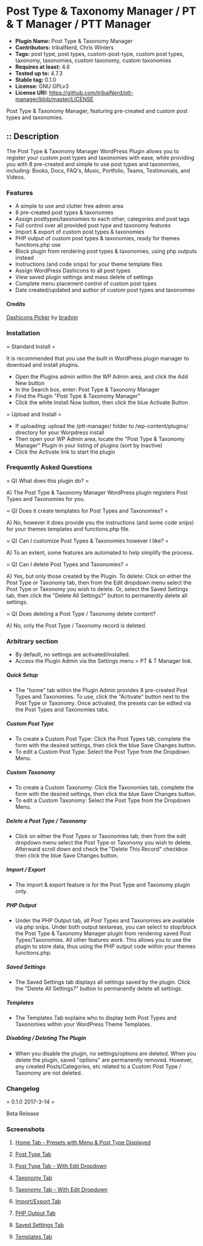 # Post Type & Taxonomy Manager / PT & T Manager / PTT Manager #
* **Plugin Name:** Post Type & Taxonomy Manager
* **Contributors:** tribalNerd, Chris Winters
* **Tags:** post type, post types, custom-post-type, custom post types, taxonomy, taxonomies, custom taxonomy, custom taxonomies
* **Requires at least:** 4.6
* **Tested up to:** 4.7.3
* **Stable tag:** 0.1.0
* **License:** GNU GPLv3
* **License URI:** https://github.com/tribalNerd/ptt-manager/blob/master/LICENSE

Post Type & Taxonomy Manager, featuring pre-created and custom post types and taxonomies.

:: Description
--------

The Post Type & Taxonomy Manager WordPress Plugin allows you to register your custom post types and taxonomies with ease, while providing you with 8 pre-created and simple to use post types and taxonomies, including: Books, Docs, FAQ's, Music, Portfolio, Teams, Testimonials, and Videos.


### Features
* A simple to use and clutter free admin area
* 8 pre-created post types & taxonomies
* Assign posttypes/taxonomies to each other, categories and post tags
* Full control over all provided post type and taxonomy features
* Import & export of custom post types & taxonomies
* PHP output of custom post types & taxonomies, ready for themes functions.php use
* Block plugin from rendering post types & taxonomies, using php outputs instead
* Instructions (and code snips) for your theme template files
* Assign WordPress Dashicons to all post types
* View saved plugin settings and mass delete of settings
* Complete menu placement control of custom post types
* Date created/updated and author of custom post types and taxonomies


#### Credits
[Dashicons Picker](https://github.com/bradvin/dashicons-picker/) by [bradvin](https://github.com/bradvin)


### Installation

= Standard Install =

It is recommended that you use the built in WordPress plugin manager to download and install plugins.

* Open the Plugins admin within the WP Admin area, and click the Add New button
* In the Search box, enter: Post Type & Taxonomy Manager
* Find the Plugin "Post Type & Taxonomy Manager"
* Click the white Install Now button, then click the blue Activate Button

= Upload and Install =

* If uploading: upload the /ptt-manager/ folder to /wp-content/plugins/ directory for your Worpdress install
* Then open your WP Admin area, locate the "Post Type & Taxonomy Manager" Plugin in your listing of plugins (sort by Inactive)
* Click the Activate link to start the plugin


### Frequently Asked Questions

= Q) What does this plugin do? =

A) The Post Type & Taxonomy Manager WordPress plugin registers Post Types and Taxonomies for you.

= Q) Does it create templates for Post Types and Taxonomies? =

A) No, however it does provide you the instructions (and some code snips) for your themes templates and functions.php file.

= Q) Can I customize Post Types & Taxonomies however I like? =

A) To an extent, some features are automated to help simplify the process.

= Q) Can I delete Post Types and Taxonomies? =

A) Yes, but only those created by the Plugin. To delete: Click on either the Post Type or Taxonomy tab, then from the Edit dropdown menu select the Post Type or Taxonomy you wish to delete. Or, select the Saved Settings tab, then click the "Delete All Settings?" button to permanently delete all settings.

= Q) Does deleting a Post Type / Taxonomy delete content?

A) No, only the Post Type / Taxonomy record is deleted.


### Arbitrary section

* By default, no settings are activated/installed.
* Access the Plugin Admin via the Settings menu > PT & T Manager link.

##### Quick Setup

* The "home" tab within the Plugin Admin provides 8 pre-created Post Types and Taxonomies. To use, click the "Activate" button next to the Post Type or Taxonomy. Once activated, the presets can be edited via the Post Types and Taxonomies tabs.

##### Custom Post Type

* To create a Custom Post Type: Click the Post Types tab, complete the form with the desired settings, then click the blue Save Changes button.
* To edit a Custom Post Type: Select the Post Type from the Dropdown Menu.

##### Custom Taxonomy

* To create a Custom Taxonomy:  Click the Taxonomies tab, complete the form with the desired settings, then click the blue Save Changes button.
* To edit a Custom Taxonomy: Select the Post Type from the Dropdown Menu.

##### Delete a Post Type / Taxonomy

* Click on either the Post Types or Taxonomies tab, then from the edit dropdown menu select the Post Type or Taxonomy you wish to delete. Afterward scroll down and check the "Delete This Record" checkbox then click the blue Save Changes button.

##### Import / Export

* The import & export feature is for the Post Type and Taxonomy plugin only.

##### PHP Output

* Under the PHP Output tab, all Post Types and Taxonomies are available via php snips. Under both output textareas, you can select to stop/block the Post Type & Taxonomy Manager plugin from rendering saved Post Types/Taxonomies. All other features work. This allows you to use the plugin to store data, thus using the PHP output code within your themes functions.php.

##### Saved Settings

* The Saved Settings tab displays all settings saved by the plugin. Click the "Delete All Settings?" button to permanently delete all settings.

##### Templates

* The Templates Tab explains who to display both Post Types and Taxonomies within your WordPress Theme Templates.

##### Disabling / Deleting The Plugin

* When you disable the plugin, no settings/options are deleted. When you delete the plugin, saved "options" are permanently removed. However, any created Posts/Categories, etc related to a Custom Post Type / Taxonomy are not deleted.


### Changelog

= 0.1.0 2017-3-14 =

Beta Release


### Screenshots

1. [Home Tab - Presets with Menu & Post Type Displayed](https://github.com/tribalNerd/ptt-manager/blob/master/assets/screenshot-1.png)

2. [Post Type Tab](https://github.com/tribalNerd/ptt-manager/blob/master/assets/screenshot-2.png)

3. [Post Type Tab - With Edit Dropdown](https://github.com/tribalNerd/ptt-manager/blob/master/assets/screenshot-3.png)

4. [Taxonomy Tab](https://github.com/tribalNerd/ptt-manager/blob/master/assets/screenshot-4.png)

5. [Taxonomy Tab - With Edit Dropdown](https://github.com/tribalNerd/ptt-manager/blob/master/assets/screenshot-5.png)

6. [Import/Export Tab](https://github.com/tribalNerd/ptt-manager/blob/master/assets/screenshot-6.png)

7. [PHP Output Tab](https://github.com/tribalNerd/ptt-manager/blob/master/assets/screenshot-7.png)

8. [Saved Settings Tab](https://github.com/tribalNerd/ptt-manager/blob/master/assets/screenshot-8.png)

9. [Templates Tab](https://github.com/tribalNerd/ptt-manager/blob/master/assets/screenshot-9.png)

